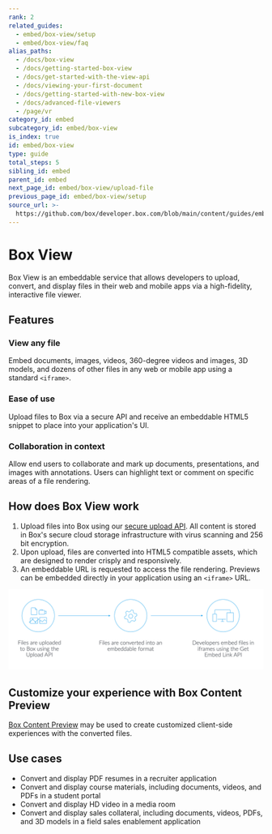 ```yaml
---
rank: 2
related_guides:
  - embed/box-view/setup
  - embed/box-view/faq
alias_paths:
  - /docs/box-view
  - /docs/getting-started-box-view
  - /docs/get-started-with-the-view-api
  - /docs/viewing-your-first-document
  - /docs/getting-started-with-new-box-view
  - /docs/advanced-file-viewers
  - /page/vr
category_id: embed
subcategory_id: embed/box-view
is_index: true
id: embed/box-view
type: guide
total_steps: 5
sibling_id: embed
parent_id: embed
next_page_id: embed/box-view/upload-file
previous_page_id: embed/box-view/setup
source_url: >-
  https://github.com/box/developer.box.com/blob/main/content/guides/embed/box-view/index.md
---
```

# Box View

Box View is an embeddable service that allows developers to upload, convert,
and display files in their web and mobile apps via a high-fidelity,
interactive file viewer.

## Features

### View any file

Embed documents, images, videos, 360-degree videos and images, 3D models, and
dozens of other files in any web or mobile app using a standard `<iframe>`.

### Ease of use

Upload files to Box via a secure API and receive an embeddable HTML5
snippet to place into your application's UI.

### Collaboration in context

Allow end users to collaborate and mark up documents, presentations, and images
with annotations. Users can highlight text or comment on specific areas of a
file rendering.

## How does Box View work

1. Upload files into Box using our [secure upload API][upload]. All content is stored in Box's secure cloud storage infrastructure with virus scanning and 256 bit encryption.
2. Upon upload, files are converted into HTML5 compatible assets, which are designed to render crisply and responsively.
3. An embeddable URL is requested to access the file rendering. Previews can be embedded directly in your application using an `<iframe>` URL.

<ImageFrame border center shadow>

![Box View flow](images/box-view-flow.png)

</ImageFrame>

## Customize your experience with Box Content Preview

[Box Content Preview](g://embed/ui-elements/preview) may be used to create
customized client-side experiences with the converted files.

## Use cases

- Convert and display PDF resumes in a recruiter application
- Convert and display course materials, including documents, videos, and PDFs in a student portal
- Convert and display HD video in a media room
- Convert and display sales collateral, including documents, videos, PDFs, and 3D models in a field sales enablement application

[upload]: e://post-files-content